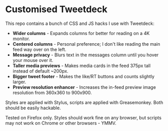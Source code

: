 # Customised Tweetdeck

This repo contains a bunch of CSS and JS hacks I use with Tweetdeck:

* **Wider columns** - Expands columns for better for reading on a 4K monitor.
* **Centered columns** - Personal preference; I don't like reading the main feed way over on the left.
* **Message privacy** - Blurs text in the messages column until you hover your mouse over it.
* **Taller media previews** - Makes media cards in the feed 375px tall instead of default ~200px.
* **Bigger tweet footer** - Makes the like/RT buttons and counts slightly larger.
* **Preview resolution enhancer** - Increases the in-feed preview image resolution from 360x360 to 900x900.

Styles are applied with Stylus, scripts are applied with Greasemonkey. Both should be easily hackable.

Tested on Firefox only. Styles should work fine on any browser, but scripts may not work on Chrome or other browsers - YMMV.
